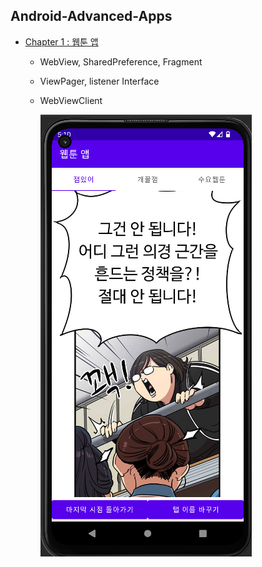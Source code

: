 ## Android-Advanced-Apps

- [Chapter 1 : 웹툰 앱](https://github.com/NewTurn2017/Android-Advanced-Apps/tree/main/Chapter1)

  - WebView, SharedPreference, Fragment

  - ViewPager, listener Interface

  - WebViewClient

    ![스크린샷](./image/chapter1.png)
